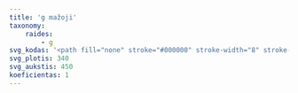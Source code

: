 ```yaml
---
title: 'g mažoji'
taxonomy:
    raides:
        - g
svg_kodas: '<path fill="none" stroke="#000000" stroke-width="8" stroke-linecap="round" stroke-linejoin="round" stroke-miterlimit="10" d="M208.9,222.4c0,0,5.6-26.8-18.1-37.8c-23.4-10.8-56.2,30.3-65.1,44.5c-10.6,16.9-36.8,66.2-4.8,76c13.3,4.1,48.8-7.2,69.9-47.7c18.7-35.9,37.5-68.9,36.7-71.2c0,0-101.3,198.3-118.9,222.5c-15.3,21-27.1,33.3-36.8,26.8c-13.4-8.8,1.8-32,5.8-37.2c22.8-29.9,164.5-157.6,164.5-157.6"/>'
svg_plotis: 340
svg_aukstis: 450
koeficientas: 1
---
```


